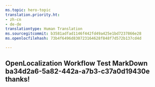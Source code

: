 ```yaml
---
ms.topic: hero-topic
translation.priority.ht:
- zh-cn
- de-de
translationtype: Human Translation
ms.sourcegitcommit: b3581adfad1146f442fd49a425e1bd7237866e28
ms.openlocfilehash: 73b4f6496d830723164628f848f7d572b137cd4d

---
```

## OpenLocalization Workflow Test MarkDown ba34d2a6-5a82-442a-a7b3-c37a0d19430e thanks!



<!--HONumber=Aug16_HO4-->


